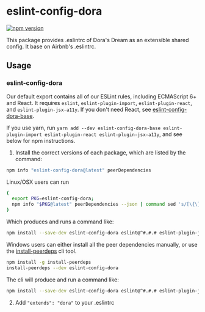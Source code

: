 # eslint-config-dora

[![npm version](https://badge.fury.io/js/eslint-config-dora.svg)](http://badge.fury.io/js/eslint-config-dora)

This package provides .eslintrc of Dora's Dream as an extensible shared config. It base on Airbnb's .eslintrc.

## Usage

### eslint-config-dora

Our default export contains all of our ESLint rules, including ECMAScript 6+ and React. It requires `eslint`, `eslint-plugin-import`, `eslint-plugin-react`, and `eslint-plugin-jsx-a11y`. If you don't need React, see [eslint-config-dora-base](https://npmjs.com/eslint-config-dora-base).

If you use yarn, run `yarn add --dev eslint-config-dora-base eslint-plugin-import eslint-plugin-react eslint-plugin-jsx-a11y`, and see below for npm instructions.

1. Install the correct versions of each package, which are listed by the command:

  ```sh
  npm info "eslint-config-dora@latest" peerDependencies
  ```

  Linux/OSX users can run

  ```sh
  (
    export PKG=eslint-config-dora;
    npm info "$PKG@latest" peerDependencies --json | command sed 's/[\{\},]//g ; s/: /@/g' | xargs npm install --save-dev "$PKG@latest"
  )
  ```

  Which produces and runs a command like:

  ```sh
  npm install --save-dev eslint-config-dora eslint@^#.#.# eslint-plugin-jsx-a11y@^#.#.# eslint-plugin-import@^#.#.# eslint-plugin-react@^#.#.#
  ```

  Windows users can either install all the peer dependencies manually, or use the [install-peerdeps](https://github.com/nathanhleung/install-peerdeps) cli tool.

  ```sh
  npm install -g install-peerdeps
  install-peerdeps --dev eslint-config-dora
  ```

  The cli will produce and run a command like:

  ```sh
  npm install --save-dev eslint-config-dora eslint@^#.#.# eslint-plugin-jsx-a11y@^#.#.# eslint-plugin-import@^#.#.# eslint-plugin-react@^#.#.#
  ```

2. Add `"extends": "dora"` to your .eslintrc

